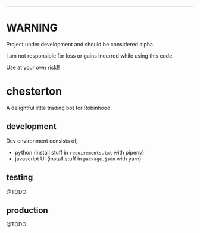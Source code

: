 <hr>

# WARNING
Project under development and should be considered alpha.

I am not responsible for loss or gains incurred while using this code.

Use at your own risk!!
</hr>

# chesterton
A delightful little trading bot for Robinhood.

## development
Dev environment consists of,
- python (install stuff in `requirements.txt` with pipenv)
- javascript UI (install stuff in `package.json` with yarn)


## testing
@TODO

## production
@TODO
